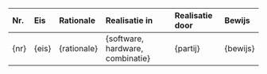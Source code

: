 | Nr.  | Eis   | Rationale   | Realisatie in                    | Realisatie door | Bewijs   |
|:-----|:------|:------------|:---------------------------------|:----------------|:---------|
| {nr} | {eis} | {rationale} | {software, hardware, combinatie} | {partij}        | {bewijs} |
